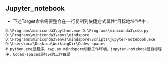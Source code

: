 ## Jupyter_notebook

- 下述Target命令需要整合在一行复制到快捷方式属性“目标地址”栏中：
```
D:\Programs\miniconda3\python.exe D:\Programs\miniconda3\cwp.py D:\Programs\miniconda3\envs\mindspore 
D:\Programs\miniconda3\envs\mindspore\Scripts\jupyter-notebook.exe D:\Users\oca\Desktop\WorkingDir\Codes-spaces
# python.exe是程序，cwp.py mindspore切换工作环境，jupyter-notebook是目标程序，Codes-spaces是打开的工作目录
```
